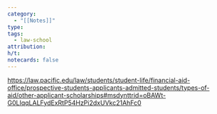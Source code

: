 ```yaml
---
category:
  - "[[Notes]]"
type: 
tags:
  - law-school
attribution: 
h/t: 
notecards: false
---
```

https://law.pacific.edu/law/students/student-life/financial-aid-office/prospective-students-applicants-admitted-students/types-of-aid/other-applicant-scholarships#msdynttrid=oBAWt-G0LIqqLALFydExRtP54HzPi2dxUVkc21AhFc0

